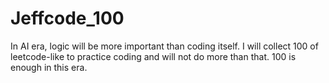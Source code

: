 # Jeffcode_100
In AI era, logic will be more important than coding itself. I will collect 100 of leetcode-like to practice coding and will not do more than that. 100 is enough in this era.
